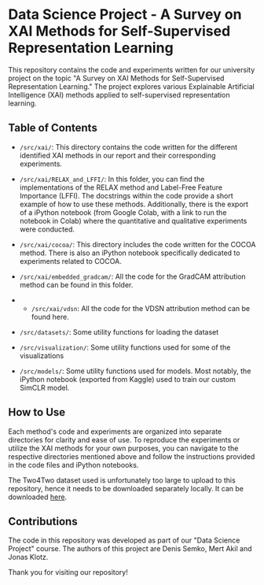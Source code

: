 # Data Science Project - A Survey on XAI Methods for Self-Supervised Representation Learning

This repository contains the code and experiments written for our university project on the topic "A Survey on XAI Methods for Self-Supervised Representation Learning." The project explores various Explainable Artificial Intelligence (XAI) methods applied to self-supervised representation learning.

## Table of Contents

- `/src/xai/`: This directory contains the code written for the different identified XAI methods in our report and their corresponding experiments.

- `/src/xai/RELAX_and_LFFI/`: In this folder, you can find the implementations of the RELAX method and Label-Free Feature Importance (LFFI). The docstrings within the code provide a short example of how to use these methods. Additionally, there is the export of a iPython notebook (from Google Colab, with a link to run the notebook in Colab) where the quantitative and qualitative experiments were conducted.

- `/src/xai/cocoa/`: This directory includes the code written for the COCOA method. There is also an iPython notebook specifically dedicated to experiments related to COCOA.

- `/src/xai/embedded_gradcam/`: All the code for the GradCAM attribution method can be found in this folder.

- - `/src/xai/vdsn`: All the code for the VDSN attribution method can be found here.


- `/src/datasets/`: Some utility functions for loading the dataset

- `/src/visualization/`: Some utility functions used for some of the visualizations

- `/src/models/`: Some utility functions used for models. Most notably, the iPython notebook (exported from Kaggle) used to train our custom SimCLR model.

## How to Use

Each method's code and experiments are organized into separate directories for clarity and ease of use. To reproduce the experiments or utilize the XAI methods for your own purposes, you can navigate to the respective directories mentioned above and follow the instructions provided in the code files and iPython notebooks.

The Two4Two dataset used is unfortunately too large to upload to this repository, hence it needs to be downloaded separately locally. It can be downloaded [here](https://f002.backblazeb2.com/file/iclr2022/two4two_obj_color_and_spherical_finer_search_spherical_uniform_0.33_uniform_0.15.tar).

## Contributions

The code in this repository was developed as part of our "Data Science Project" course. The authors of this project are Denis Semko, Mert Akil and Jonas Klotz.



Thank you for visiting our repository!
